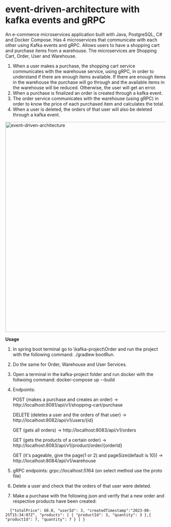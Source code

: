 # event-driven-architecture with kafka events and gRPC

An e-commerce microservices application built with Java, PostgreSQL, C# and Docker Compose. Has 4 microservices that
communicate with each other using Kafka events and gRPC. Allows users to have a shopping cart and purchase items from a
warehouse.
The microservices are Shopping Cart, Order, User and Warehouse.

1. When a user makes a purchase, the shopping cart service communicates with the warehouse service, using gRPC, in order
   to understand if there are enough items available. If there are enough items in the warehouse the purchase will go
   through and the available items in the warehouse will be reduced. Otherwise, the user will get an error.
2. When a purchase is finalized an order is created through a kafka event.
3. The order service communicates with the warehouse (using gRPC) in order to know the price of each purchased item and
   calculates the total.
4. When a user is deleted, the orders of that user will also be deleted through a kafka event.

<img width="659" alt="event-driven-architecture" src="https://github.com/coutinhoa/event-driven-architecture/assets/104270514/fe60f56f-334f-4e3d-a7dc-965a3bc11857">


**Usage**

1. In spring boot terminal go to \kafka-project\Order and run the project with the following command: ./gradlew bootRun.
2. Do the same for Order, Warehouse and User Services.
3. Open a terminal in the kafka-project folder and run docker with the follwoing command: docker-compose up --build
4. Endpoints:

    POST (makes a purchase and creates an order) -> http://localhost:8081/api/v1/shopping-cart/purchase

    DELETE (deletes a user and the orders of that user) -> http://localhost:8082/api/v1/users/{id}

    GET (gets all orders) -> http://localhost:8083/api/v1/orders

    GET (gets the products of a certain order) -> http://localhost:8083/api/v1/product/order/{orderId}

    GET (it's pageable, give the page(1 or 2) and pageSize(default is 10)) -> http://localhost:8084/api/v1/warehouse

5. gRPC endpoints: grpc://localhost:5164 (on select method use the proto file)
6. Delete a user and check that the orders of that user were deleted.
7. Make a purchase with the following json and verify that a new order and respective products have been created:

`   {"totalPrice": 60.0,
"userId": 3,
"createdTimestamp":"2023-08-25T15:34:07Z",
"products": [
{
"productId": 3,
"quantity": 3
},{
"productId": 7,
"quantity": 7
}
]
} `
